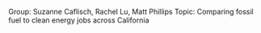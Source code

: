 Group: Suzanne Caflisch, Rachel Lu, Matt Phillips
Topic: Comparing fossil fuel to clean energy jobs across California

